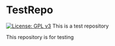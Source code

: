 # TestRepo
[![License: GPL v3](https://img.shields.io/badge/License-GPLv3-blue.svg)](https://www.gnu.org/licenses/gpl-3.0)
This is a test repository

This repository is for testing
